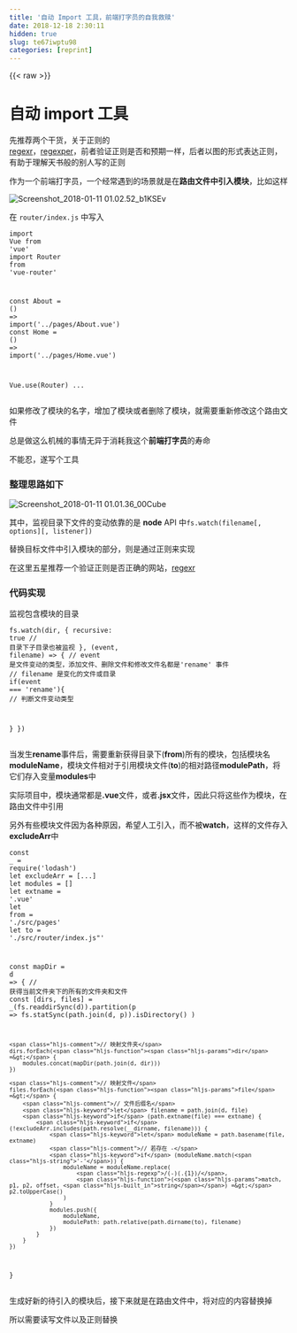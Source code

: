```yaml
---
title: '自动 Import 工具，前端打字员的自我救赎' 
date: 2018-12-18 2:30:11
hidden: true
slug: te67iwptu98
categories: [reprint]
---
```


{{< raw >}}

                    
<h1 id="articleHeader0">自动 import 工具</h1>
<p>先推荐两个干货，关于正则的<br><a href="https://regexr.com" rel="nofollow noreferrer" target="_blank">regexr</a>，<a href="https://regexper.com/" rel="nofollow noreferrer" target="_blank">regexper</a>，前者验证正则是否和预期一样，后者以图的形式表达正则，有助于理解天书般的别人写的正则</p>
<p>作为一个前端打字员，一个经常遇到的场景就是在<strong>路由文件中引入模块</strong>，比如这样</p>
<p><span class="img-wrap"><img data-src="/img/remote/1460000012792021?w=1610&amp;h=404" src="https://static.alili.tech/img/remote/1460000012792021?w=1610&amp;h=404" alt="Screenshot_2018-01-11 01.02.52_b1KSEv" title="Screenshot_2018-01-11 01.02.52_b1KSEv" style="cursor: pointer; display: inline;"></span></p>
<p>在 <code>router/index.js</code> 中写入</p>
<div class="widget-codetool" style="display:none;">
      <div class="widget-codetool--inner">
      <span class="selectCode code-tool" data-toggle="tooltip" data-placement="top" title="" data-original-title="全选"></span>
      <span type="button" class="copyCode code-tool" data-toggle="tooltip" data-placement="top" data-clipboard-text="import Vue from 'vue'
import Router from 'vue-router'

const About = () => import('../pages/About.vue')
const Home = () => import('../pages/Home.vue')

Vue.use(Router)
..." title="" data-original-title="复制"></span>
      <span type="button" class="saveToNote code-tool" data-toggle="tooltip" data-placement="top" title="" data-original-title="放进笔记"></span>
      </div>
      </div><pre class="hljs coffeescript"><code><span class="hljs-keyword">import</span> Vue <span class="hljs-keyword">from</span> <span class="hljs-string">'vue'</span>
<span class="hljs-keyword">import</span> Router <span class="hljs-keyword">from</span> <span class="hljs-string">'vue-router'</span>

const About = <span class="hljs-function"><span class="hljs-params">()</span> =&gt;</span> <span class="hljs-keyword">import</span>(<span class="hljs-string">'../pages/About.vue'</span>)
const Home = <span class="hljs-function"><span class="hljs-params">()</span> =&gt;</span> <span class="hljs-keyword">import</span>(<span class="hljs-string">'../pages/Home.vue'</span>)

Vue.use(Router)
...</code></pre>
<p>如果修改了模块的名字，增加了模块或者删除了模块，就需要重新修改这个路由文件</p>
<p>总是做这么机械的事情无异于消耗我这个<strong>前端打字员</strong>的寿命</p>
<p>不能忍，遂写个工具</p>
<h3 id="articleHeader1">整理思路如下</h3>
<p><span class="img-wrap"><img data-src="/img/remote/1460000012792022?w=1466&amp;h=770" src="https://static.alili.tech/img/remote/1460000012792022?w=1466&amp;h=770" alt="Screenshot_2018-01-11 01.01.36_00Cube" title="Screenshot_2018-01-11 01.01.36_00Cube" style="cursor: pointer;"></span></p>
<p>其中，监视目录下文件的变动依靠的是 <strong>node</strong> API 中<code>fs.watch(filename[, options][, listener])</code></p>
<p>替换目标文件中引入模块的部分，则是通过正则来实现</p>
<p>在这里五星推荐一个验证正则是否正确的网站，<a href="https://regexr.com/?30jrh" rel="nofollow noreferrer" target="_blank">regexr</a></p>
<h3 id="articleHeader2">代码实现</h3>
<p>监视包含模块的目录</p>
<div class="widget-codetool" style="display:none;">
      <div class="widget-codetool--inner">
      <span class="selectCode code-tool" data-toggle="tooltip" data-placement="top" title="" data-original-title="全选"></span>
      <span type="button" class="copyCode code-tool" data-toggle="tooltip" data-placement="top" data-clipboard-text="fs.watch(dir, {
  recursive: true // 目录下子目录也被监视
}, (event, filename) => { 
// event 是文件变动的类型，添加文件、删除文件和修改文件名都是'rename' 事件
// filename 是变化的文件或目录
  if(event === 'rename'){ // 判断文件变动类型
    
  }
})" title="" data-original-title="复制"></span>
      <span type="button" class="saveToNote code-tool" data-toggle="tooltip" data-placement="top" title="" data-original-title="放进笔记"></span>
      </div>
      </div><pre class="hljs cs"><code>fs.watch(dir, {
  recursive: <span class="hljs-literal">true</span> <span class="hljs-comment">// 目录下子目录也被监视</span>
}, (<span class="hljs-keyword">event</span>, filename) =&gt; { 
<span class="hljs-comment">// event 是文件变动的类型，添加文件、删除文件和修改文件名都是'rename' 事件</span>
<span class="hljs-comment">// filename 是变化的文件或目录</span>
  <span class="hljs-keyword">if</span>(<span class="hljs-keyword">event</span> === <span class="hljs-string">'rename'</span>){ <span class="hljs-comment">// 判断文件变动类型</span>
    
  }
})</code></pre>
<p>当发生<strong>rename</strong>事件后，需要重新获得目录下(<strong>from</strong>)所有的模块，包括模块名<strong>moduleName</strong>，模块文件相对于引用模块文件(<strong>to</strong>)的相对路径<strong>modulePath</strong>，将它们存入变量<strong>modules</strong>中</p>
<p>实际项目中，模块通常都是<strong>.vue</strong>文件，或者<strong>.jsx</strong>文件，因此只将这些作为模块，在路由文件中引用</p>
<p>另外有些模块文件因为各种原因，希望人工引入，而不被<strong>watch</strong>，这样的文件存入<strong>excludeArr</strong>中</p>
<div class="widget-codetool" style="display:none;">
      <div class="widget-codetool--inner">
      <span class="selectCode code-tool" data-toggle="tooltip" data-placement="top" title="" data-original-title="全选"></span>
      <span type="button" class="copyCode code-tool" data-toggle="tooltip" data-placement="top" data-clipboard-text="const _ = require('lodash')
let excludeArr = [...]
let modules = []
let extname = '.vue'
let from = './src/pages'
let to = './src/router/index.js&quot;'

const mapDir = d => {
    // 获得当前文件夹下的所有的文件夹和文件
    const [dirs, files] = _(fs.readdirSync(d)).partition(p =>
        fs.statSync(path.join(d, p)).isDirectory()
    )

    // 映射文件夹
    dirs.forEach(dir => {
        modules.concat(mapDir(path.join(d, dir)))
    })

    // 映射文件
    files.forEach(file => {
        // 文件后缀名
        let filename = path.join(d, file)
        if (path.extname(file) === extname) {
            if (!excludeArr.includes(path.resolve(__dirname, filename))) {
                let moduleName = path.basename(file, extname)
                // 若存在 -
                if (moduleName.match('-')) {
                    moduleName = moduleName.replace(
                        /(-)(.{1})/,
                        (match, p1, p2, offset, string) => p2.toUpperCase()
                    )
                }
                modules.push({
                    moduleName,
                    modulePath: path.relative(path.dirname(to), filename)
                })
            }
        }
    })
}" title="" data-original-title="复制"></span>
      <span type="button" class="saveToNote code-tool" data-toggle="tooltip" data-placement="top" title="" data-original-title="放进笔记"></span>
      </div>
      </div><pre class="hljs typescript"><code><span class="hljs-keyword">const</span> _ = <span class="hljs-built_in">require</span>(<span class="hljs-string">'lodash'</span>)
<span class="hljs-keyword">let</span> excludeArr = [...]
<span class="hljs-keyword">let</span> modules = []
<span class="hljs-keyword">let</span> extname = <span class="hljs-string">'.vue'</span>
<span class="hljs-keyword">let</span> <span class="hljs-keyword">from</span> = <span class="hljs-string">'./src/pages'</span>
<span class="hljs-keyword">let</span> to = <span class="hljs-string">'./src/router/index.js"'</span>

<span class="hljs-keyword">const</span> mapDir = <span class="hljs-function"><span class="hljs-params">d</span> =&gt;</span> {
    <span class="hljs-comment">// 获得当前文件夹下的所有的文件夹和文件</span>
    <span class="hljs-keyword">const</span> [dirs, files] = _(fs.readdirSync(d)).partition(<span class="hljs-function"><span class="hljs-params">p</span> =&gt;</span>
        fs.statSync(path.join(d, p)).isDirectory()
    )

    <span class="hljs-comment">// 映射文件夹</span>
    dirs.forEach(<span class="hljs-function"><span class="hljs-params">dir</span> =&gt;</span> {
        modules.concat(mapDir(path.join(d, dir)))
    })

    <span class="hljs-comment">// 映射文件</span>
    files.forEach(<span class="hljs-function"><span class="hljs-params">file</span> =&gt;</span> {
        <span class="hljs-comment">// 文件后缀名</span>
        <span class="hljs-keyword">let</span> filename = path.join(d, file)
        <span class="hljs-keyword">if</span> (path.extname(file) === extname) {
            <span class="hljs-keyword">if</span> (!excludeArr.includes(path.resolve(__dirname, filename))) {
                <span class="hljs-keyword">let</span> moduleName = path.basename(file, extname)
                <span class="hljs-comment">// 若存在 -</span>
                <span class="hljs-keyword">if</span> (moduleName.match(<span class="hljs-string">'-'</span>)) {
                    moduleName = moduleName.replace(
                        <span class="hljs-regexp">/(-)(.{1})/</span>,
                        <span class="hljs-function">(<span class="hljs-params">match, p1, p2, offset, <span class="hljs-built_in">string</span></span>) =&gt;</span> p2.toUpperCase()
                    )
                }
                modules.push({
                    moduleName,
                    modulePath: path.relative(path.dirname(to), filename)
                })
            }
        }
    })
}</code></pre>
<p>生成好新的待引入的模块后，接下来就是在路由文件中，将对应的内容替换掉</p>
<p>所以需要读写文件以及正则替换</p>
<div class="widget-codetool" style="display:none;">
      <div class="widget-codetool--inner">
      <span class="selectCode code-tool" data-toggle="tooltip" data-placement="top" title="" data-original-title="全选"></span>
      <span type="button" class="copyCode code-tool" data-toggle="tooltip" data-placement="top" data-clipboard-text="                const regex = /\/\*\sautoImport(.*\n)*\/\*\sautoImport\s\*\//g
                let importStr = ''
                modules.forEach((m, index) => {
                    importStr =
                        importStr +
                        fillTemplate(template, m.moduleName, m.modulePath) +
                        (cache.length - 1 === index ? '' : '\n')
                })
                fs.readFile(to, 'utf8', (err, data) => {
                    if (err) return console.log(err)
                    let result = ''
                    if (data.match(regex)) {
                        result = data.replace(
                            regex,
                            `/* autoImport */
${importStr}
/* autoImport */`
                        )
                    } else {
                        /* 首次插入在文件最后的import插入 */
                        result = data.replace(
                            /(.*import.*)(\n)([^(import)])/,
                            (match, p1, p2, p3, offset, string) => {
                                return `${p1}
/* autoImport */
${importStr}
/* autoImport */
${p3}`
                            }
                        )
                    }

                    fs.writeFile(to, result, 'utf8', err => {
                        if (err) return console.log(err)
                    })
                })" title="" data-original-title="复制"></span>
      <span type="button" class="saveToNote code-tool" data-toggle="tooltip" data-placement="top" title="" data-original-title="放进笔记"></span>
      </div>
      </div><pre class="hljs typescript"><code>                <span class="hljs-keyword">const</span> regex = <span class="hljs-regexp">/\/\*\sautoImport(.*\n)*\/\*\sautoImport\s\*\//g</span>
                <span class="hljs-keyword">let</span> importStr = <span class="hljs-string">''</span>
                modules.forEach(<span class="hljs-function">(<span class="hljs-params">m, index</span>) =&gt;</span> {
                    importStr =
                        importStr +
                        fillTemplate(template, m.moduleName, m.modulePath) +
                        (cache.length - <span class="hljs-number">1</span> === index ? <span class="hljs-string">''</span> : <span class="hljs-string">'\n'</span>)
                })
                fs.readFile(to, <span class="hljs-string">'utf8'</span>, <span class="hljs-function">(<span class="hljs-params">err, data</span>) =&gt;</span> {
                    <span class="hljs-keyword">if</span> (err) <span class="hljs-keyword">return</span> <span class="hljs-built_in">console</span>.log(err)
                    <span class="hljs-keyword">let</span> result = <span class="hljs-string">''</span>
                    <span class="hljs-keyword">if</span> (data.match(regex)) {
                        result = data.replace(
                            regex,
                            <span class="hljs-string">`/* autoImport */
<span class="hljs-subst">${importStr}</span>
/* autoImport */`</span>
                        )
                    } <span class="hljs-keyword">else</span> {
                        <span class="hljs-comment">/* 首次插入在文件最后的import插入 */</span>
                        result = data.replace(
                            <span class="hljs-regexp">/(.*import.*)(\n)([^(import)])/</span>,
                            <span class="hljs-function">(<span class="hljs-params">match, p1, p2, p3, offset, <span class="hljs-built_in">string</span></span>) =&gt;</span> {
                                <span class="hljs-keyword">return</span> <span class="hljs-string">`<span class="hljs-subst">${p1}</span>
/* autoImport */
<span class="hljs-subst">${importStr}</span>
/* autoImport */
<span class="hljs-subst">${p3}</span>`</span>
                            }
                        )
                    }

                    fs.writeFile(to, result, <span class="hljs-string">'utf8'</span>, <span class="hljs-function"><span class="hljs-params">err</span> =&gt;</span> {
                        <span class="hljs-keyword">if</span> (err) <span class="hljs-keyword">return</span> <span class="hljs-built_in">console</span>.log(err)
                    })
                })</code></pre>
<p>其中<code>/\/\*\sautoImport(.*\n)*\/\*\sautoImport\s\*\//g</code>是用于匹配两段注释<code>/* autoImport */</code>及其中间的内容</p>
<div class="widget-codetool" style="display:none;">
      <div class="widget-codetool--inner">
      <span class="selectCode code-tool" data-toggle="tooltip" data-placement="top" title="" data-original-title="全选"></span>
      <span type="button" class="copyCode code-tool" data-toggle="tooltip" data-placement="top" data-clipboard-text="import Vue from 'vue'
import Router from 'vue-router'
/* autoImport */
const About = () => import('../pages/About.vue')
const Home = () => import('../pages/Home.vue')
/* autoImport */

Vue.use(Router)
" title="" data-original-title="复制"></span>
      <span type="button" class="saveToNote code-tool" data-toggle="tooltip" data-placement="top" title="" data-original-title="放进笔记"></span>
      </div>
      </div><pre class="hljs javascript"><code><span class="hljs-keyword">import</span> Vue <span class="hljs-keyword">from</span> <span class="hljs-string">'vue'</span>
<span class="hljs-keyword">import</span> Router <span class="hljs-keyword">from</span> <span class="hljs-string">'vue-router'</span>
<span class="hljs-comment">/* autoImport */</span>
<span class="hljs-keyword">const</span> About = <span class="hljs-function"><span class="hljs-params">()</span> =&gt;</span> <span class="hljs-keyword">import</span>(<span class="hljs-string">'../pages/About.vue'</span>)
<span class="hljs-keyword">const</span> Home = <span class="hljs-function"><span class="hljs-params">()</span> =&gt;</span> <span class="hljs-keyword">import</span>(<span class="hljs-string">'../pages/Home.vue'</span>)
<span class="hljs-comment">/* autoImport */</span>

Vue.use(Router)
</code></pre>
<p>当第一次使用，没有<code>/* autoImport */</code>时，就需要在最后一个<strong>import</strong>后面，插入引入的模块</p>
<div class="widget-codetool" style="display:none;">
      <div class="widget-codetool--inner">
      <span class="selectCode code-tool" data-toggle="tooltip" data-placement="top" title="" data-original-title="全选"></span>
      <span type="button" class="copyCode code-tool" data-toggle="tooltip" data-placement="top" data-clipboard-text="data.replace(
                            /(.*import.*)(\n)([^(import)])/,
                            (match, p1, p2, p3, offset, string) => {
                                return `${p1}
/* autoImport */
${importStr}
/* autoImport */
${p3}`" title="" data-original-title="复制"></span>
      <span type="button" class="saveToNote code-tool" data-toggle="tooltip" data-placement="top" title="" data-original-title="放进笔记"></span>
      </div>
      </div><pre class="hljs armasm"><code><span class="hljs-symbol">data.replace</span>(
                            /(.*<span class="hljs-meta">import</span>.*)(\n)([^(<span class="hljs-meta">import</span>)])/,
                            (match, <span class="hljs-built_in">p1</span>, <span class="hljs-built_in">p2</span>, <span class="hljs-built_in">p3</span>, offset, <span class="hljs-keyword">string) </span>=&gt; {
                                return `${<span class="hljs-built_in">p1</span>}
<span class="hljs-comment">/* autoImport */</span>
${importStr}
<span class="hljs-comment">/* autoImport */</span>
${<span class="hljs-built_in">p3</span>}`</code></pre>
<p>在这里还可以自定义了引入模块的方式，例如懒加载，<code>"const moduleName = () =&gt; import(modulePath)"</code></p>
<div class="widget-codetool" style="display:none;">
      <div class="widget-codetool--inner">
      <span class="selectCode code-tool" data-toggle="tooltip" data-placement="top" title="" data-original-title="全选"></span>
      <span type="button" class="copyCode code-tool" data-toggle="tooltip" data-placement="top" data-clipboard-text="const template = &quot;const moduleName = () => import(modulePath)&quot;
const fillTemplate = (template, moduleName, modulePath) =>
    template
        .replace('moduleName', moduleName)
        .replace('modulePath', `'${modulePath}'`)" title="" data-original-title="复制"></span>
      <span type="button" class="saveToNote code-tool" data-toggle="tooltip" data-placement="top" title="" data-original-title="放进笔记"></span>
      </div>
      </div><pre class="hljs arduino"><code><span class="hljs-keyword">const</span> <span class="hljs-keyword">template</span> = <span class="hljs-string">"const moduleName = () =&gt; import(modulePath)"</span>
<span class="hljs-keyword">const</span> fillTemplate = (<span class="hljs-keyword">template</span>, moduleName, modulePath) =&gt;
    <span class="hljs-keyword">template</span>
        .replace(<span class="hljs-string">'moduleName'</span>, moduleName)
        .replace(<span class="hljs-string">'modulePath'</span>, `<span class="hljs-string">'${modulePath}'</span>`)</code></pre>
<p>为了工具的灵活性，把可配置项写成json文件的形式</p>
<div class="widget-codetool" style="display:none;">
      <div class="widget-codetool--inner">
      <span class="selectCode code-tool" data-toggle="tooltip" data-placement="top" title="" data-original-title="全选"></span>
      <span type="button" class="copyCode code-tool" data-toggle="tooltip" data-placement="top" data-clipboard-text="{
    &quot;extname&quot;: &quot;.vue&quot;,
    &quot;from&quot;: &quot;src/pages&quot;,
    &quot;to&quot;: &quot;src/router/index.js&quot;,
    &quot;template&quot;: &quot;const moduleName = () => import(modulePath)&quot;,
    &quot;exclude&quot;: [
        &quot;./src/pages/login.vue&quot;,
        &quot;./src/pages/404.vue&quot;,
        &quot;./src/pages/overall/**&quot;,
        &quot;./src/pages/account-result/**&quot;
    ]
}" title="" data-original-title="复制"></span>
      <span type="button" class="saveToNote code-tool" data-toggle="tooltip" data-placement="top" title="" data-original-title="放进笔记"></span>
      </div>
      </div><pre class="hljs json"><code>{
    <span class="hljs-attr">"extname"</span>: <span class="hljs-string">".vue"</span>,
    <span class="hljs-attr">"from"</span>: <span class="hljs-string">"src/pages"</span>,
    <span class="hljs-attr">"to"</span>: <span class="hljs-string">"src/router/index.js"</span>,
    <span class="hljs-attr">"template"</span>: <span class="hljs-string">"const moduleName = () =&gt; import(modulePath)"</span>,
    <span class="hljs-attr">"exclude"</span>: [
        <span class="hljs-string">"./src/pages/login.vue"</span>,
        <span class="hljs-string">"./src/pages/404.vue"</span>,
        <span class="hljs-string">"./src/pages/overall/**"</span>,
        <span class="hljs-string">"./src/pages/account-result/**"</span>
    ]
}</code></pre>
<p>然后通过以下的方式来获得</p>
<div class="widget-codetool" style="display:none;">
      <div class="widget-codetool--inner">
      <span class="selectCode code-tool" data-toggle="tooltip" data-placement="top" title="" data-original-title="全选"></span>
      <span type="button" class="copyCode code-tool" data-toggle="tooltip" data-placement="top" data-clipboard-text="const config = fs.readFileSync('./autoImport.json')
const { extname, from, to, template, exclude } = JSON.parse(config)" title="" data-original-title="复制"></span>
      <span type="button" class="saveToNote code-tool" data-toggle="tooltip" data-placement="top" title="" data-original-title="放进笔记"></span>
      </div>
      </div><pre class="hljs arduino"><code><span class="hljs-keyword">const</span> <span class="hljs-built_in">config</span> = fs.readFileSync(<span class="hljs-string">'./autoImport.json'</span>)
<span class="hljs-keyword">const</span> { extname, from, to, <span class="hljs-keyword">template</span>, exclude } = JSON.parse(<span class="hljs-built_in">config</span>)</code></pre>
<h3 id="articleHeader3">后记</h3>
<p>下一步准备把这个工具写成webpack的插件，名字我都起好了，<a href="https://github.com/nbb3210/AutoImportPlugin" rel="nofollow noreferrer" target="_blank">AutoImportPlugin</a>，先在github上占了个坑，<strong>顺手给颗星，不用改Bug</strong></p>
<p>同时准备用更加成熟的模块<a href="https://github.com/paulmillr/chokidar" rel="nofollow noreferrer" target="_blank">chokidar</a>来代替原生的<strong>watch</strong></p>
<p>工具有问题提issue啊</p>

                
{{< /raw >}}

# 版权声明
本文资源来源互联网，仅供学习研究使用，版权归该资源的合法拥有者所有，

本文仅用于学习、研究和交流目的。转载请注明出处、完整链接以及原作者。

原作者若认为本站侵犯了您的版权，请联系我们，我们会立即删除！

## 原文标题
自动 Import 工具，前端打字员的自我救赎

## 原文链接
[https://segmentfault.com/a/1190000012792016](https://segmentfault.com/a/1190000012792016)

